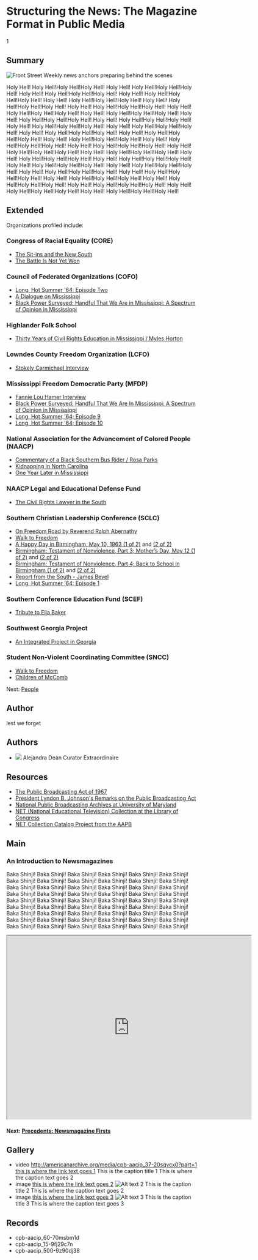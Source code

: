 # Structuring the News: The Magazine Format in Public Media

1

## Summary

![Front Street Weekly news anchors preparing behind the scenes](https://s3.amazonaws.com/americanarchive.org/exhibits/AAPB_Exhibit_Newsmagazines_image1.jpg "Front Street Weekly news anchors preparing behind the scenes")

Holy Hell! Holy Hell!Holy Hell!Holy Hell! Holy Hell! Holy Hell!Holy Hell!Holy Hell! Holy Hell! Holy Hell!Holy Hell!Holy Hell! Holy Hell! Holy Hell!Holy Hell!Holy Hell! Holy Hell! Holy Hell!Holy Hell!Holy Hell! Holy Hell! Holy Hell!Holy Hell!Holy Hell! Holy Hell! Holy Hell!Holy Hell!Holy Hell! Holy Hell! Holy Hell!Holy Hell!Holy Hell! Holy Hell! Holy Hell!Holy Hell!Holy Hell! Holy Hell! Holy Hell!Holy Hell!Holy Hell! Holy Hell! Holy Hell!Holy Hell!Holy Hell! Holy Hell! Holy Hell!Holy Hell!Holy Hell! Holy Hell! Holy Hell!Holy Hell!Holy Hell! Holy Hell! Holy Hell!Holy Hell!Holy Hell! Holy Hell! Holy Hell!Holy Hell!Holy Hell! Holy Hell! Holy Hell!Holy Hell!Holy Hell! Holy Hell! Holy Hell!Holy Hell!Holy Hell! Holy Hell! Holy Hell!Holy Hell!Holy Hell! Holy Hell! Holy Hell!Holy Hell!Holy Hell! Holy Hell! Holy Hell!Holy Hell!Holy Hell! Holy Hell! Holy Hell!Holy Hell!Holy Hell! Holy Hell! Holy Hell!Holy Hell!Holy Hell! Holy Hell! Holy Hell!Holy Hell!Holy Hell! Holy Hell! Holy Hell!Holy Hell!Holy Hell! Holy Hell! Holy Hell!Holy Hell!Holy Hell! Holy Hell! Holy Hell!Holy Hell!Holy Hell! Holy Hell! Holy Hell!Holy Hell!Holy Hell! Holy Hell! Holy Hell!Holy Hell!Holy Hell! Holy Hell! Holy Hell!Holy Hell!Holy Hell! Holy Hell! Holy Hell!Holy Hell!Holy Hell! Holy Hell! Holy Hell!Holy Hell!Holy Hell! 

## Extended

Organizations profiled include: 


### Congress of Racial Equality (CORE)

- [The Sit-ins and the New South](/catalog/cpb-aacip_28-br8mc8rr6z)
- [The Battle Is Not Yet Won](/catalog/cpb-aacip_28-2z12n4zs1w)

### Council of Federated Organizations (COFO)

- [Long, Hot Summer '64: Episode Two](/catalog/cpb-aacip_15-02c86fs0)
- [A Dialogue on Mississippi](/catalog/cpb-aacip_15-945qgb91)
- [Black Power Surveyed; Handful That We Are in Mississippi: A Spectrum of Opinion in Mississippi](/catalog/cpb-aacip_15-9cj87k60)

### Highlander Folk School

- [Thirty Years of Civil Rights Education in Mississippi / Myles Horton](/catalog/cpb-aacip_28-xp6tx35q0h)

### Lowndes County Freedom Organization (LCFO)

-  [Stokely Carmichael Interview](/catalog/cpb-aacip_28-zw18k75h85)

### Mississippi Freedom Democratic Party (MFDP)

- [Fannie Lou Hamer Interview](/catalog/cpb-aacip_28-bg2h70895r)
- [Black Power Surveyed; Handful That We Are In Mississippi: A Spectrum of Opinion in Mississippi](/catalog/cpb-aacip_15-9cj87k60)
- [Long, Hot Summer '64; Episode 9](/catalog/cpb-aacip_15-12m646qz)
- [Long, Hot Summer '64; Episode 10](/catalog/cpb-aacip_15-87brvgm3)

### National Association for the Advancement of Colored People (NAACP)

- [Commentary of a Black Southern Bus Rider / Rosa Parks](/catalog/cpb-aacip_28-kw57d2qp45)
- [Kidnapping in North Carolina](/catalog/cpb-aacip_28-h707w67k6x)
- [One Year Later in Mississippi](/catalog/cpb-aacip_15-88qc028z)

### NAACP Legal and Educational Defense Fund

- [The Civil Rights Lawyer in the South](/catalog/cpb-aacip_28-1g0ht2gg9n)

### Southern Christian Leadership Conference (SCLC) 

- [On Freedom Road by Reverend Ralph Abernathy](/catalog/cpb-aacip_28-cz3222rk4w)
- [Walk to Freedom](/catalog/cpb-aacip_28-m61bk17469)
- [A Happy Day in Birmingham, May 10, 1963 (1 of 2)](/catalog/cpb-aacip_500-r785p02p) and [(2 of 2)](/catalog/cpb-aacip_500-m9023j32)
- [Birmingham: Testament of Nonviolence, Part 3; Mother’s Day, May 12 (1 of 2)](/catalog/cpb-aacip_500-ff3m1j0m) and [(2 of 2)](/catalog/cpb-aacip_500-cj87n27n)
- [Birmingham: Testament of Nonviolence, Part 4; Back to School in Birmingham (1 of 2)](/catalog/cpb-aacip_500-jq0svz1h) and [(2 of 2)](/catalog/cpb-aacip_500-z60c1503)
- [Report from the South - James Bevel](/catalog/cpb-aacip_28-j09w08ws94)
- [Long, Hot Summer '64: Episode 1](/catalog/cpb-aacip_15-50tqk2fw)

### Southern Conference Education Fund (SCEF)

- [Tribute to Ella Baker](/catalog/cpb-aacip_28-125q814w5v)

### Southwest Georgia Project

- [An Integrated Project in Georgia](/catalog/cpb-aacip_28-mk6542jr2r)

### Student Non-Violent Coordinating Committee (SNCC)

- [Walk to Freedom](/catalog/cpb-aacip_28-m61bk17469)
- [Children of McComb](/catalog/cpb-aacip_28-sj19k46b34)

Next: [People](/exhibits/civil-rights/people)


## Author
lest we forget

## Authors

- <img class="img-circle pull-left" src="https://s3.amazonaws.com/americanarchive.org/staff/adeanheadshot.jpg"/>
  <a class="name">Alejandra Dean</a>
  <a class="title">Curator Extraordinaire</a>

## Resources

- [The Public Broadcasting Act of 1967](http://www.cpb.org/aboutpb/act)
- [President Lyndon B. Johnson's Remarks on the Public Broadcasting Act](http://www.cpb.org/aboutpb/act/remarks)
- [National Public Broadcasting Archives at University of Maryland](http://www.lib.umd.edu/special/collections/massmedia/publicandeducationalbroadcasting)
- [NET (National Educational Television) Collection at the Library of Congress](http://www.loc.gov/rr/mopic/tvcoll.html#tele)
- [NET Collection Catalog Project from the AAPB](http://americanarchive.org/about-the-american-archive/projects/net-catalog)

## Main

### An Introduction to Newsmagazines

Baka Shinji! Baka Shinji! Baka Shinji! Baka Shinji! Baka Shinji! Baka Shinji! Baka Shinji! Baka Shinji! Baka Shinji! Baka Shinji! Baka Shinji! Baka Shinji! Baka Shinji! Baka Shinji! Baka Shinji! Baka Shinji! Baka Shinji! Baka Shinji! Baka Shinji! Baka Shinji! Baka Shinji! Baka Shinji! Baka Shinji! Baka Shinji! Baka Shinji! Baka Shinji! Baka Shinji! Baka Shinji! Baka Shinji! Baka Shinji! Baka Shinji! Baka Shinji! Baka Shinji! Baka Shinji! Baka Shinji! Baka Shinji! Baka Shinji! Baka Shinji! Baka Shinji! Baka Shinji! Baka Shinji! Baka Shinji! Baka Shinji! Baka Shinji! Baka Shinji! Baka Shinji! Baka Shinji! Baka Shinji! Baka Shinji! Baka Shinji! Baka Shinji! Baka Shinji! Baka Shinji! Baka Shinji! 

<iframe src="https://www.google.com/maps/d/embed?mid=1NJ7ZWitSg9maX_ootO-zmTf2Pq8&hl=en" width="640" height="480"></iframe>

#### Next: [Precedents: Newsmagazine Firsts](/exhibits/newsmagazines/precedents)

## Gallery

- <a class="type">video</a>
  <a class="media_url">http://americanarchive.org/media/cpb-aacip_37-20sqvcx0?part=1</a>
  <a class="link" href="http://www.cpb.org/link1">this is where the link text goes 1</a>
  <a class="caption-title">This is the caption title 1</a>
  <a class="caption-text">This is where the caption text goes 2</a>
- <a class="type">image</a>
  <a class="link" href="http://www.cpb.org/link2">this is where the link text goes 2</a>
  <img title="img title 2" alt="Alt text 2" src="https://s3.amazonaws.com/americanarchive.org/exhibits/AAPB_Exhibit_Newsmagazines_image2.jpg">
  <a class="caption-title">This is the caption title 2</a>
  <a class="caption-text">This is where the caption text goes 2</a>
- <a class="type">image</a>
  <a class="link" href="http://www.cpb.org/link3">this is where the link text goes 3</a>
  <img title="img title 3" alt="Alt text 3" src="https://s3.amazonaws.com/americanarchive.org/exhibits/AAPB_Exhibit_Newsmagazines_image3.jpg">
  <a class="caption-title">This is the caption title 3</a>
  <a class="caption-text">This is where the caption text goes 3</a>

## Records

- cpb-aacip_60-70msbm1d
- cpb-aacip_15-9fj29c7n
- cpb-aacip_500-9z90dj38

